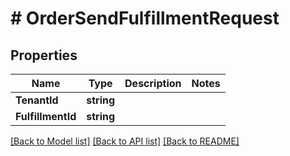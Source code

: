 # # OrderSendFulfillmentRequest


## Properties 


Name | Type | Description | Notes
------------ | ------------- | ------------- | -------------
**TenantId**| **string** |   |
**FulfillmentId**| **string** |   |


[[Back to Model list]](../../README.md#models) [[Back to API list]](../../README.md#endpoints) [[Back to README]](../../README.md)

